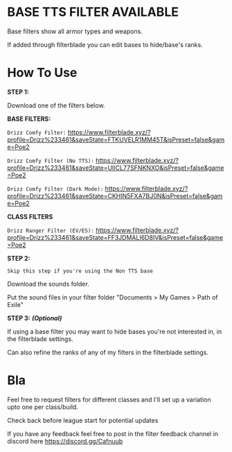 # BASE TTS FILTER AVAILABLE

Base filters show all armor types and weapons. 

If added through filterblade you can edit bases to hide/base's ranks.

# How To Use

**STEP 1:**

Download one of the filters below. 

**BASE FILTERS:**

```Drizz Comfy Filter:``` https://www.filterblade.xyz/?profile=Drizz%233461&saveState=FTKUVELR1MM45T&isPreset=false&game=Poe2

```Drizz Comfy Filter (No TTS):``` https://www.filterblade.xyz/?profile=Drizz%233461&saveState=UIICL77SFNKNXO&isPreset=false&game=Poe2

```Drizz Comfy Filter (Dark Mode):``` https://www.filterblade.xyz/?profile=Drizz%233461&saveState=CKHIN5FXA7BJ0N&isPreset=false&game=Poe2

**CLASS FILTERS**

```Drizz Ranger Filter (EV/ES):``` https://www.filterblade.xyz/?profile=Drizz%233461&saveState=FF3JDMALI6D8IV&isPreset=false&game=Poe2

**STEP 2:**

```Skip this step if you're using the Non TTS base```

Download the sounds folder. 

Put the sound files in your filter folder "Documents > My Games > Path of Exile"

**STEP 3:** ***(Optional)***

If using a base filter you may want to hide bases you're not interested in, in the filterblade settings.

Can also refine the ranks of any of my filters in the filterblade settings.

# Bla

Feel free to request filters for different classes and I'll set up a variation upto one per class/build.

Check back before league start for potential updates

If you have any feedback feel free to post in the filter feedback channel in discord here https://discord.gg/Cafnuub
